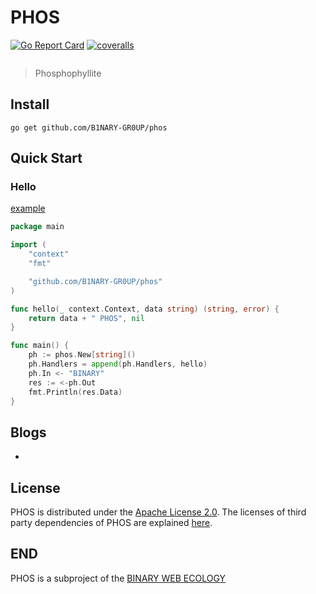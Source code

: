 # PHOS

[![Go Report Card](https://goreportcard.com/badge/github.com/B1NARY-GR0UP/phos)](https://goreportcard.com/report/github.com/B1NARY-GR0UP/phos) [![coveralls](https://coveralls.io/repos/B1NARY-GR0UP/phos/badge.svg?branch=main&service=github)](https://coveralls.io/github/B1NARY-GR0UP/phos?branch=main)

![]()

> Phosphophyllite

## Install

```shell
go get github.com/B1NARY-GR0UP/phos
```

## Quick Start

### Hello

[example](examples/hello)

```go
package main

import (
	"context"
	"fmt"

	"github.com/B1NARY-GR0UP/phos"
)

func hello(_ context.Context, data string) (string, error) {
	return data + " PHOS", nil
}

func main() {
	ph := phos.New[string]()
	ph.Handlers = append(ph.Handlers, hello)
	ph.In <- "BINARY"
	res := <-ph.Out
	fmt.Println(res.Data)
}
```

## Blogs

- []()

## License

PHOS is distributed under the [Apache License 2.0](./LICENSE). The licenses of third party dependencies of PHOS are explained [here](./licenses).

## END

PHOS is a subproject of the [BINARY WEB ECOLOGY](https://github.com/B1NARY-GR0UP)